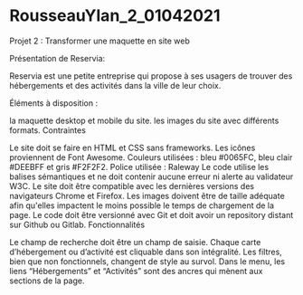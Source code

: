 # RousseauYlan_2_01042021

Projet 2 : Transformer une maquette en site web

Présentation de Reservia:

Reservia est une petite entreprise qui propose à ses usagers de trouver des hébergements et des activités dans la ville de leur choix.

Éléments à disposition :

la maquette desktop et mobile du site.
les images du site avec différents formats.
Contraintes

Le site doit se faire en HTML et CSS sans frameworks.
Les icônes proviennent de Font Awesome.
Couleurs utilisées : bleu #0065FC, bleu clair #DEEBFF et gris #F2F2F2.
Police utilisée : Raleway
Le code utilise les balises sémantiques et ne doit contenir aucune erreur ni alerte au validateur W3C.
Le site doit être compatible avec les dernières versions des navigateurs Chrome et Firefox.
Les images doivent être de taille adéquate afin qu'elles impactent le moins possible le temps de chargement de la page.
Le code doit être versionné avec Git et doit avoir un repository distant sur Github ou Gitlab.
Fonctionnalités

Le champ de recherche doit être un champ de saisie.
Chaque carte d’hébergement ou d’activité est cliquable dans son intégralité.
Les filtres, bien que non fonctionnels, changent de style au survol.
Dans le menu, les liens “Hébergements” et “Activités” sont des ancres qui mènent aux sections de la page.
